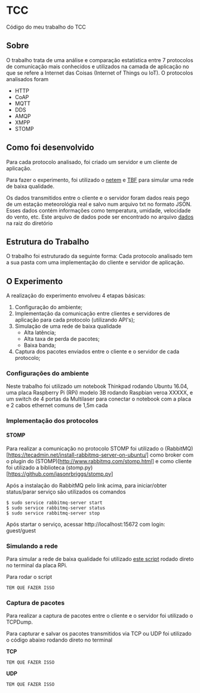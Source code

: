 # TCC
Código do meu trabalho do TCC

## Sobre
O trabalho trata de uma análise e comparação estatística entre 7 protocolos de comunicação mais conhecidos e utilizados na camada de aplicação no que se refere a Internet das Coisas (Internet of Things ou IoT). O protocolos analisados foram
- HTTP
- CoAP
- MQTT
- DDS
- AMQP
- XMPP
- STOMP

## Como foi desenvolvido
Para cada protocolo analisado, foi criado um servidor e um cliente de aplicação.

Para fazer o experimento, foi utilizado o [netem](https://wiki.linuxfoundation.org/networking/netem) e [TBF](https://www.systutorials.com/docs/linux/man/8-tc-tbf/) para simular uma rede de baixa qualidade.

Os dados transmitidos entre o cliente e o servidor foram dados reais pego de um estação meteorológia real e salvo num arquivo txt no formato JSON. Esses dados contém informações como temperatura, umidade, velocidade do vento, etc. 
Este arquivo de dados pode ser encontrado no arquivo [dados](dados.txt) na raiz do diretório

## Estrutura do Trabalho
O trabalho foi estruturado da seguinte forma: Cada protocolo analisado tem a sua pasta com uma implementação do cliente e servidor de aplicação.

## O Experimento
A realização do experimento envolveu 4 etapas básicas:
1. Configuração do ambiente;
2. Implementação da comunicação entre clientes e servidores de aplicação para cada protocolo (utilizando API's);
3. Simulação de uma rede de baixa qualidade
   - Alta latência;
   - Alta taxa de perda de pacotes;
   - Baixa banda;
4. Captura dos pacotes enviados entre o cliente e o servidor de cada protocolo;


### Configurações do ambiente
Neste trabalho foi utilizado um notebook Thinkpad rodando Ubuntu 16.04, uma placa Raspberry Pi (RPi) modelo 3B rodando Raspbian veroa XXXXX, e um switch de 4 portas da Multilaser para conectar o notebook com a placa e 2 cabos ethernet comuns de 1,5m cada

### Implementação dos protocolos

#### STOMP
Para realizar a comunicação no protocolo STOMP foi utilizado o (RabbitMQ)[https://tecadmin.net/install-rabbitmq-server-on-ubuntu/] como broker com o plugin do (STOMP)[http://www.rabbitmq.com/stomp.html] e como cliente foi utilizado a biblioteca (stomp.py)[https://github.com/jasonrbriggs/stomp.py] 

Após a instalação do RabbitMQ pelo link acima, para iniciar/obter status/parar serviço são utilizados os comandos
```
$ sudo service rabbitmq-server start
$ sudo service rabbitmq-server status
$ sudo service rabbitmq-server stop
```

Após startar o serviço, acessar http://localhost:15672 com login: guest/guest



### Simulando a rede
Para simular a rede de baixa qualidade foi utilizado [este script](network-emulation/tc-con) rodado direto no terminal da placa RPi.

Para rodar o script
```
TEM QUE FAZER ISSO
```

### Captura de pacotes
Para realizar a captura de pacotes entre o cliente e o servidor foi utilizado o TCPDump.

Para capturar e salvar os pacotes transmitidos via TCP ou UDP foi utilizado o código abaixo rodando direto no terminal

**TCP**
```
TEM QUE FAZER ISSO
```

**UDP**
```
TEM QUE FAZER ISSO
```
